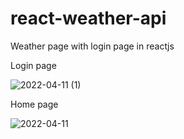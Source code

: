 # react-weather-api
Weather page with login page in reactjs

Login page

![2022-04-11 (1)](https://user-images.githubusercontent.com/50108113/162687753-34f668d1-cd54-4db5-8e0b-444c373764b5.png)

Home page

![2022-04-11](https://user-images.githubusercontent.com/50108113/162687792-81bd75f1-3316-40d9-b5c6-e64e1a575fab.png)
